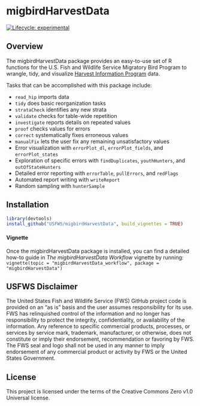 
<!-- README.md is generated from README.Rmd. Please edit that file -->

# migbirdHarvestData

<!-- badges: start -->

[![Lifecycle:
experimental](https://img.shields.io/badge/lifecycle-experimental-orange.svg)](https://www.tidyverse.org/lifecycle/#experimental)
<!-- badges: end -->

## Overview

The migbirdHarvestData package provides an easy-to-use set of R
functions for the U.S. Fish and Wildlife Service Migratory Bird Program
to wrangle, tidy, and visualize [Harvest Information
Program](https://www.fws.gov/harvestsurvey) data.

Tasks that can be accomplished with this package include:

  - `read_hip` imports data
  - `tidy` does basic reorganization tasks
  - `strataCheck` identifies any new strata
  - `validate` checks for table-wide repetition
  - `investigate` reports details on repeated values
  - `proof` checks values for errors
  - `correct` systematically fixes erroneous values
  - `manualFix` lets the user fix any remaining unsatisfactory values
  - Error visualization with `errorPlot_dl`, `errorPlot_fields`, and
    `errorPlot_states`
  - Exploration of specific errors with `findDuplicates`,
    `youthHunters`, and `outOfStateHunters`
  - Detailed error reporting with `errorTable`, `pullErrors`, and
    `redFlags`
  - Automated report writing with `writeReport`
  - Random sampling with `hunterSample`

## Installation

``` r
library(devtools)
install_github("USFWS/migbirdHarvestData", build_vignettes = TRUE)
```

#### Vignette

Once the migbirdHarvestData package is installed, you can find a
detailed how-to guide in *The migbirdHarvestData Workflow* vignette by
running: `vignette(topic = "migbirdHarvestData_workflow", package =
"migbirdHarvestData")`

## USFWS Disclaimer

The United States Fish and Wildlife Service (FWS) GitHub project code is
provided on an “as is” basis and the user assumes responsibility for its
use. FWS has relinquished control of the information and no longer has
responsibility to protect the integrity, confidentiality, or
availability of the information. Any reference to specific commercial
products, processes, or services by service mark, trademark,
manufacturer, or otherwise, does not constitute or imply their
endorsement, recommendation or favoring by FWS. The FWS seal and logo
shall not be used in any manner to imply endorsement of any commercial
product or activity by FWS or the United States Government.

## License

This project is licensed under the terms of the Creative Commons Zero
v1.0 Universal license.
